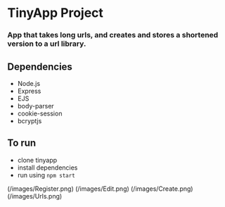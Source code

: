 # TinyApp Project
### App that takes long urls, and creates and stores a shortened version to a url library. 
## Dependencies
* Node.js
* Express
* EJS
* body-parser
* cookie-session
* bcryptjs

## To run
* clone tinyapp
* install dependencies
* run using `npm start`

(/images/Register.png)
(/images/Edit.png)
(/images/Create.png)
(/images/Urls.png)

